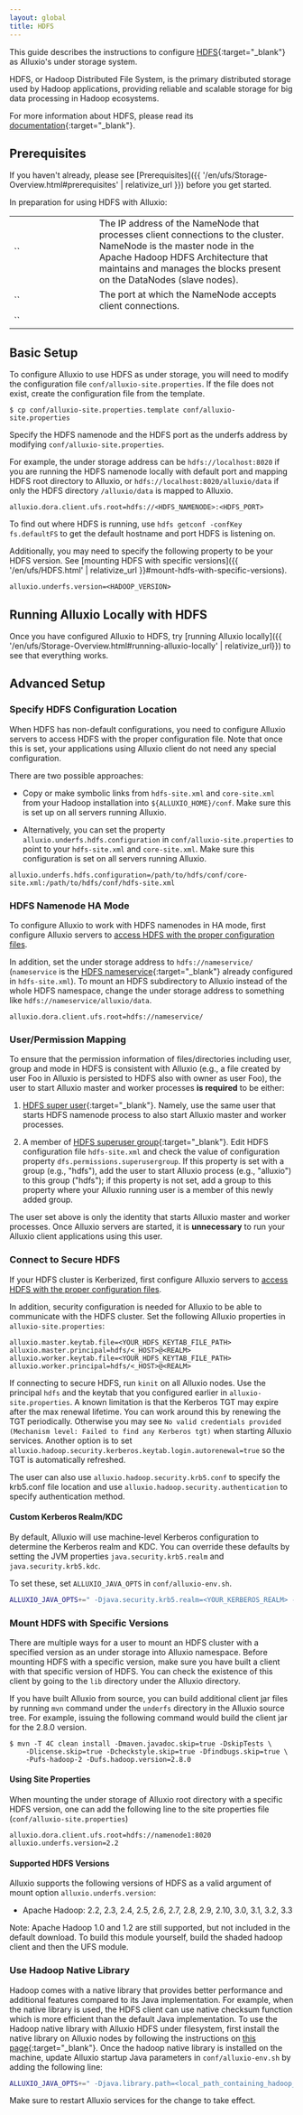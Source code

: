 ```yaml
---
layout: global
title: HDFS
---
```



This guide describes the instructions to configure [HDFS](https://hadoop.apache.org/docs/stable/hadoop-project-dist/hadoop-hdfs/HdfsDesign.html){:target="_blank"} as Alluxio's under storage system. 

HDFS, or Hadoop Distributed File System, is the primary distributed storage used by Hadoop applications, providing reliable and scalable storage for big data processing in Hadoop ecosystems.

For more information about HDFS, please read its [documentation](https://hadoop.apache.org/docs/stable/hadoop-project-dist/hadoop-hdfs/HdfsUserGuide.html){:target="_blank"}.

## Prerequisites

If you haven't already, please see [Prerequisites]({{ '/en/ufs/Storage-Overview.html#prerequisites' | relativize_url }}) before you get started.

In preparation for using HDFS with Alluxio:
<table class="table table-striped">
    <tr>
        <td markdown="span" style="width:30%">`<HDFS_NAMENODE>`</td>
        <td markdown="span">The IP address of the NameNode that processes client connections to the cluster. NameNode is the master node in the Apache Hadoop HDFS Architecture that maintains and manages the blocks present on the DataNodes (slave nodes).</td>
    </tr>
    <tr>
        <td markdown="span" style="width:30%">`<HDFS_PORT>`</td>
        <td markdown="span">The port at which the NameNode accepts client connections.</td>
    </tr>
    <tr>
        <td markdown="span" style="width:30%">`<HADOOP_VERSION>`</td>
        <td markdown="span"></td>
    </tr>
</table>

## Basic Setup

To configure Alluxio to use HDFS as under storage, you will need to modify the configuration
file `conf/alluxio-site.properties`.
If the file does not exist, create the configuration file from the template.

```shell
$ cp conf/alluxio-site.properties.template conf/alluxio-site.properties
```

Specify the HDFS namenode and the HDFS port as the underfs address by modifying `conf/alluxio-site.properties`. 

For example, the under storage address can be `hdfs://localhost:8020` if you are running the HDFS namenode locally with default port and
mapping HDFS root directory to Alluxio, or `hdfs://localhost:8020/alluxio/data` if only the HDFS
directory `/alluxio/data` is mapped to Alluxio.

```properties
alluxio.dora.client.ufs.root=hdfs://<HDFS_NAMENODE>:<HDFS_PORT>
```

To find out where HDFS is running, use `hdfs getconf -confKey fs.defaultFS` to get the default hostname
and port HDFS is listening on.

Additionally, you may need to specify the following property to be your HDFS version.
See [mounting HDFS with specific versions]({{ '/en/ufs/HDFS.html' | relativize_url }}#mount-hdfs-with-specific-versions).
```properties
alluxio.underfs.version=<HADOOP_VERSION>
```

## Running Alluxio Locally with HDFS

Once you have configured Alluxio to HDFS, try [running Alluxio locally]({{ '/en/ufs/Storage-Overview.html#running-alluxio-locally' | relativize_url}}) to see that everything works.

## Advanced Setup

### Specify HDFS Configuration Location

When HDFS has non-default configurations, you need to configure Alluxio servers to
access HDFS with the proper configuration file.
Note that once this is set, your applications using
Alluxio client do not need any special configuration.

There are two possible approaches:

- Copy or make symbolic links from `hdfs-site.xml` and
`core-site.xml` from your Hadoop installation into `${ALLUXIO_HOME}/conf`. Make sure
this is set up on all servers running Alluxio.

- Alternatively, you can
set the property `alluxio.underfs.hdfs.configuration` in
`conf/alluxio-site.properties` to point to your `hdfs-site.xml` and `core-site.xml`.
Make sure this configuration is set on all servers running Alluxio.

```properties
alluxio.underfs.hdfs.configuration=/path/to/hdfs/conf/core-site.xml:/path/to/hdfs/conf/hdfs-site.xml
```

### HDFS Namenode HA Mode

To configure Alluxio to work with HDFS namenodes in HA mode, first configure Alluxio servers to [access HDFS with the proper configuration files](#specify-hdfs-configuration-location).

In addition, set the under storage address to `hdfs://nameservice/` (`nameservice` is 
the [HDFS nameservice](https://hadoop.apache.org/docs/r3.3.1/hadoop-project-dist/hadoop-hdfs/HDFSHighAvailabilityWithQJM.html#Configuration_details){:target="_blank"}
already configured in `hdfs-site.xml`). To mount an HDFS subdirectory to Alluxio instead
of the whole HDFS namespace, change the under storage address to something like
`hdfs://nameservice/alluxio/data`.

```properties
alluxio.dora.client.ufs.root=hdfs://nameservice/
```

### User/Permission Mapping

To ensure that the permission information of files/directories including user, group and mode in
HDFS is consistent with Alluxio (e.g., a file created by user Foo in Alluxio is persisted to
HDFS also with owner as user Foo), the user to start Alluxio master and worker processes
**is required** to be either:

1. [HDFS super user](http://hadoop.apache.org/docs/r3.3.1/hadoop-project-dist/hadoop-hdfs/HdfsPermissionsGuide.html#The_Super-User){:target="_blank"}.
Namely, use the same user that starts HDFS namenode process to also start Alluxio master and
worker processes.

2. A member of [HDFS superuser group](http://hadoop.apache.org/docs/r3.3.1/hadoop-project-dist/hadoop-hdfs/HdfsPermissionsGuide.html#Configuration_Parameters){:target="_blank"}.
Edit HDFS configuration file `hdfs-site.xml` and check the value of configuration property
`dfs.permissions.superusergroup`. If this property is set with a group (e.g., "hdfs"), add the
user to start Alluxio process (e.g., "alluxio") to this group ("hdfs"); if this property is not
set, add a group to this property where your Alluxio running user is a member of this newly added
group.

The user set above is only the identity that starts Alluxio master and worker
processes. Once Alluxio servers are started, it is **unnecessary** to run your Alluxio client
applications using this user.

### Connect to Secure HDFS

If your HDFS cluster is Kerberized, first configure Alluxio servers to [access HDFS with the proper configuration files](#specify-hdfs-configuration-location).

In addition, security configuration is needed for Alluxio to be able to
communicate with the HDFS cluster. Set the following Alluxio properties in `alluxio-site.properties`:

```properties
alluxio.master.keytab.file=<YOUR_HDFS_KEYTAB_FILE_PATH>
alluxio.master.principal=hdfs/<_HOST>@<REALM>
alluxio.worker.keytab.file=<YOUR_HDFS_KEYTAB_FILE_PATH>
alluxio.worker.principal=hdfs/<_HOST>@<REALM>
```

If connecting to secure HDFS, run `kinit` on all Alluxio nodes.
Use the principal `hdfs` and the keytab that you configured earlier in `alluxio-site.properties`.
A known limitation is that the Kerberos TGT may expire after
the max renewal lifetime. You can work around this by renewing the TGT periodically. Otherwise you
may see `No valid credentials provided (Mechanism level: Failed to find any Kerberos tgt)`
when starting Alluxio services. Another option is to set `alluxio.hadoop.security.kerberos.keytab.login.autorenewal=true`
so the TGT is automatically refreshed.

The user can also use `alluxio.hadoop.security.krb5.conf` to specify the krb5.conf file location
and use `alluxio.hadoop.security.authentication` to specify authentication method.

#### Custom Kerberos Realm/KDC

By default, Alluxio will use machine-level Kerberos configuration to determine the Kerberos realm
and KDC. You can override these defaults by setting the JVM properties
`java.security.krb5.realm` and `java.security.krb5.kdc`.

To set these, set `ALLUXIO_JAVA_OPTS` in `conf/alluxio-env.sh`.

```sh
ALLUXIO_JAVA_OPTS+=" -Djava.security.krb5.realm=<YOUR_KERBEROS_REALM> -Djava.security.krb5.kdc=<YOUR_KERBEROS_KDC_ADDRESS>"
```

### Mount HDFS with Specific Versions

There are multiple ways for a user to mount an HDFS cluster with a specified version as an under storage into Alluxio namespace.
Before mounting HDFS with a specific version, make sure you have built a client with that specific version of HDFS.
You can check the existence of this client by going to the `lib` directory under the Alluxio directory.

If you have built Alluxio from source, you can build additional client jar files by running `mvn` command under the `underfs` directory in the Alluxio source tree. 
For example, issuing the following command would build the client jar for the 2.8.0 version.

```shell
$ mvn -T 4C clean install -Dmaven.javadoc.skip=true -DskipTests \
    -Dlicense.skip=true -Dcheckstyle.skip=true -Dfindbugs.skip=true \
    -Pufs-hadoop-2 -Dufs.hadoop.version=2.8.0
```

#### Using Site Properties

When mounting the under storage of Alluxio root directory with a specific HDFS version, one can add the
following line to the site properties file (`conf/alluxio-site.properties`)

```properties
alluxio.dora.client.ufs.root=hdfs://namenode1:8020
alluxio.underfs.version=2.2
```

#### Supported HDFS Versions

Alluxio supports the following versions of HDFS as a valid argument of mount option `alluxio.underfs.version`:

- Apache Hadoop: 2.2, 2.3, 2.4, 2.5, 2.6, 2.7, 2.8, 2.9, 2.10, 3.0, 3.1, 3.2, 3.3

Note: Apache Hadoop 1.0 and 1.2 are still supported, but not included in the default download.
To build this module yourself, build the shaded hadoop client and then the UFS module.

### Use Hadoop Native Library

Hadoop comes with a native library that provides better performance and additional features compared to its Java implementation.
For example, when the native library is used, the HDFS client can use native checksum function which is more efficient than the default Java implementation.
To use the Hadoop native library with Alluxio HDFS under filesystem, first install the native library on Alluxio nodes by following the
instructions on [this page](https://hadoop.apache.org/docs/current/hadoop-project-dist/hadoop-common/NativeLibraries.html){:target="_blank"}.
Once the hadoop native library is installed on the machine, update Alluxio startup Java parameters in `conf/alluxio-env.sh` by adding the following line:

```sh
ALLUXIO_JAVA_OPTS+=" -Djava.library.path=<local_path_containing_hadoop_native_library> "
```

Make sure to restart Alluxio services for the change to take effect.
